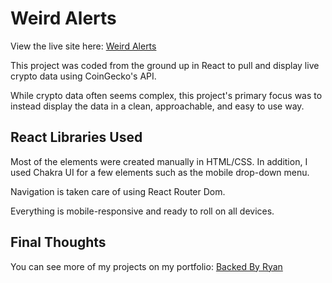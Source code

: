 # Weird Alerts

View the live site here: [Weird Alerts](http://WeirdAlerts.com/)

This project was coded from the ground up in React to pull and display live crypto data using CoinGecko's API.

While crypto data often seems complex, this project's primary focus was to instead display the data in a clean, approachable, and easy to use way.

## React Libraries Used

Most of the elements were created manually in HTML/CSS.
In addition, I used Chakra UI for a few elements such as the mobile drop-down menu.

Navigation is taken care of using React Router Dom.

Everything is mobile-responsive and ready to roll on all devices.

## Final Thoughts

You can see more of my projects on my portfolio: [Backed By Ryan](http://backedbyryan.com)
